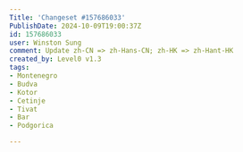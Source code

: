 ```yaml
---
Title: 'Changeset #157686033'
PublishDate: 2024-10-09T19:00:37Z
id: 157686033
user: Winston Sung
comment: Update zh-CN => zh-Hans-CN; zh-HK => zh-Hant-HK
created_by: Level0 v1.3
tags:
- Montenegro
- Budva
- Kotor
- Cetinje
- Tivat
- Bar
- Podgorica

---
```

